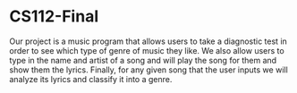 # CS112-Final
Our project is a music program that allows users to take a diagnostic test in order to see which type of genre of music they like. We also allow users to type in the name and  artist of a song and will play the song for them and show them the lyrics. Finally, for any  given song that the user inputs we will analyze its lyrics and classify it into a genre.
